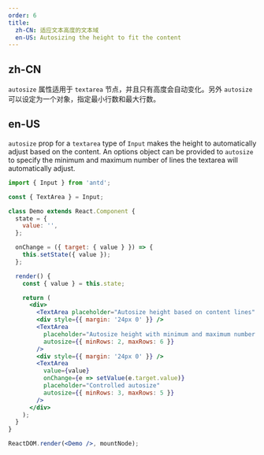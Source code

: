 ```yaml
---
order: 6
title:
  zh-CN: 适应文本高度的文本域
  en-US: Autosizing the height to fit the content
---
```


## zh-CN

`autosize` 属性适用于 `textarea` 节点，并且只有高度会自动变化。另外 `autosize` 可以设定为一个对象，指定最小行数和最大行数。

## en-US

`autosize` prop for a `textarea` type of `Input` makes the height to automatically adjust based on the content. An options object can be provided to `autosize` to specify the minimum and maximum number of lines the textarea will automatically adjust.

```jsx
import { Input } from 'antd';

const { TextArea } = Input;

class Demo extends React.Component {
  state = {
    value: '',
  };

  onChange = ({ target: { value } }) => {
    this.setState({ value });
  };

  render() {
    const { value } = this.state;

    return (
      <div>
        <TextArea placeholder="Autosize height based on content lines" autosize />
        <div style={{ margin: '24px 0' }} />
        <TextArea
          placeholder="Autosize height with minimum and maximum number of lines"
          autosize={{ minRows: 2, maxRows: 6 }}
        />
        <div style={{ margin: '24px 0' }} />
        <TextArea
          value={value}
          onChange={e => setValue(e.target.value)}
          placeholder="Controlled autosize"
          autosize={{ minRows: 3, maxRows: 5 }}
        />
      </div>
    );
  }
}

ReactDOM.render(<Demo />, mountNode);
```
